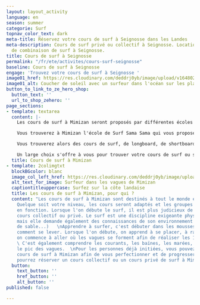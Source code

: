 ```yaml
---
layout: layout_activity
language: en
season: summer
categorie: Surf
topnav_color_text: dark
meta-title: Réservez votre cours de surf à Seignosse dans les Landes
meta-description: Cours de surf privé ou collectif à Seignosse. Location de surf et
  de combinaison de surf à Seignosse.
title: Cours de surf à Seignosse
permalink: "/fr/ete/activites/cours-surf-seignosse"
baseline: Cours de surf à Seignosse
engage: 'Trouvez votre cours de surf à Seignosse '
image01_href: https://res.cloudinary.com/deddrj0yb/image/upload/v1648026009/website/resorts/Mimizan/valentino-funghi-lvklYQQMKSk-unsplash.jpg
image01_alt: Coucher de soleil avec un surfeur dans l'océan sur les plages de Mimizan
button_to_link_to_ze_hero_shop:
  button_text: ''
  url_to_shop_zehero: ''
page_sections:
- template: textarea
  content: |-
    Les cours de surf à Mimizan seront proposés par différentes écoles de surf. A Mimizan vous trouverez 6 écoles de surf qui seront situées du Sud au Nord de la côte. Les cours de surf seront alors donnés sur différents spots et plages tel que la plage de la Garluche, du centre-ville, de la corniche, de l’Espécier. Chacun de ces spots vous permettront de surfer quelque soit votre niveau.

    Vous trouverez à Mimizan l'école de Surf Sama Sama qui vous proposera des cours de surf pour tous dans un esprit convivial. Vous pourrez alors découvrir et vous perfectionner dans la glisse sur les vagues.

    Vous trouverez alors des cours de surf, de longboard, de shortboard pour les plus experts. Les disciplines tel que le stand-up paddle et le bodyboard seront aussi disponibles.

    Un large choix s'offre à vous pour trouver votre cours de surf ou simplement de louer votre matériel de surf à Mimizan.
  title: Cours de surf à Mimizan
- template: 2colimgtxt
  blockBGcolor: blanc
  image_col_left_href: https://res.cloudinary.com/deddrj0yb/image/upload/v1647959774/website/resorts/Mimizan/thibault-debaene-roKhOJg3EKM-unsplash.jpg
  alt_text_for_image: Surfeur dans les vagues de Mimizan
  captiontitleuppercase: Surfez sur la côte landaise
  title: Les cours de surf à Mimizan, pour qui ?
  content: "Les cours de surf à Mimizan sont destinés à tout le monde et pour tous.
    Quelque soit votre niveau, les cours seront adaptés et les groupes seront composés
    en fonction. Lorsque l'on débute le surf, il est plus judicieux de prendre des
    cours collectif ou privé. Le surf est une discipline exigeante physiquement, techniquement
    mais elle demande également des connaissances de son environnement (baïnes, banc
    de sable...)   \nApprendre à surfer, c'est débuter dans les mousses afin de comprendre
    comment se lever. Lorsque l'on débute, on apprend à se placer, à ramer. Ensuite,
    on commence à aller où les vagues se forment afin de réaliser les 1er take-offs.
    \ C'est également comprendre les courants, les baïnes, les marées, comprendre
    le pic des vagues.  \nPour les personnes déjà initiées, vous pouvez réserver un
    cours de surf à Mimizan afin de vous perfectionner et de progresser.   \nVous
    pourrez réserver un cours collectif ou un cours privé de surf à Mimizan."
  button:
    text_button: ''
    href_button: ''
    alt_button: ''
published: false

---
```

